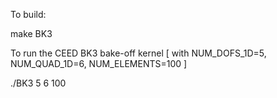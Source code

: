
To build:

make BK3

To run the CEED BK3 bake-off kernel [ with NUM_DOFS_1D=5, NUM_QUAD_1D=6, NUM_ELEMENTS=100 ]

./BK3 5 6 100 
